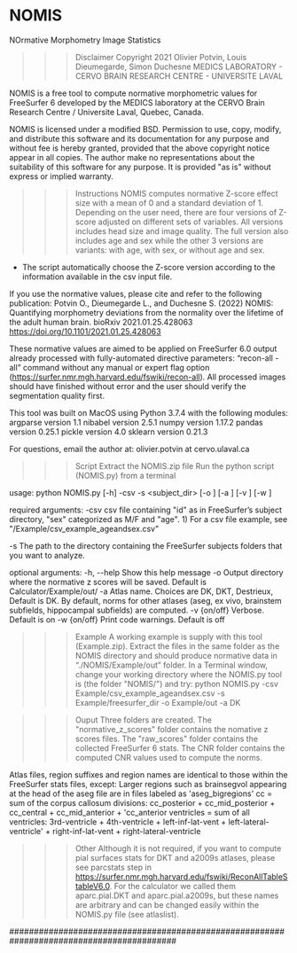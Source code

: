 # NOMIS
NOrmative Morphometry Image Statistics


>>> Disclaimer
Copyright 2021 Olivier Potvin, Louis Dieumegarde, Simon Duchesne
MEDICS LABORATORY - CERVO BRAIN RESEARCH CENTRE - UNIVERSITE LAVAL

NOMIS is a free tool to compute normative morphometric values for FreeSurfer 6 developed by the MEDICS laboratory at the CERVO Brain Research Centre / Universite Laval, Quebec, Canada.

NOMIS is licensed under a modified BSD. Permission to use, copy, modify, and distribute this software and its documentation for any purpose and without fee is hereby granted, provided that the above copyright notice appear in all copies. The author make no representations about the suitability of this software for any purpose. It is provided "as is" without express or implied warranty.

>>> Instructions
NOMIS computes normative Z-score effect size with a mean of 0 and a standard deviation of 1. Depending on the user need, there are four versions of Z-score adjusted on different sets of variables. All versions includes head size and image quality. The full version also includes age and sex while the other 3 versions are variants: with age, with sex, or without age and sex. 

* The script automatically choose the Z-score version according to the information available in the csv input file.

 If you use the normative values, please cite and refer to the following publication:
 Potvin O., Dieumegarde L., and Duchesne S. (2022) NOMIS: Quantifying morphometry deviations from the normality over the lifetime of the adult human brain. bioRxiv 2021.01.25.428063
 https://doi.org/10.1101/2021.01.25.428063

 These normative values are aimed to be applied on FreeSurfer 6.0 output already processed with fully-automated directive parameters: “recon-all -all” command without any manual or expert flag option (https://surfer.nmr.mgh.harvard.edu/fswiki/recon-all).
 All processed images should have finished without error and the user should verify the segmentation quality first.

This tool was built on MacOS using Python 3.7.4 with the following modules: 
 argparse version 1.1
 nibabel version 2.5.1
 numpy version 1.17.2
 pandas version 0.25.1
 pickle version 4.0
 sklearn version 0.21.3
 

 For questions, email the author at: olivier.potvin at cervo.ulaval.ca


>>> Script
 Extract the NOMIS.zip file 
 Run the python script (NOMIS.py) from a terminal

 usage: python NOMIS.py [-h] -csv <csvpath> -s <subject_dir> [-o <outputpath>] [-a <atlas>] [-v <verbose>] [-w <warnings>]

 required arguments:
   -csv             csv file containing "id" as in FreeSurfer’s subject directory, "sex" categorized as M/F and "age". 
                    1) For a csv file example, see "/Example/csv_example_ageandsex.csv"

   -s               The path to the directory containing the FreeSurfer subjects folders that you want to analyze.
   
 optional arguments:
   -h, --help       Show this help message
   -o               Output directory where the normative z scores will be saved. Default is Calculator/Example/out/
   -a               Atlas name. Choices are DK, DKT, Destrieux, Default is DK. By default, norms for other atlases (aseg, ex vivo, brainstem subfields, hippocampal subfields) are computed.
   -v {on/off}      Verbose. Default is on
   -w {on/off}      Print code warnings. Default is off
 
 
>>> Example
 A working example is supply with this tool (Example.zip). Extract the files in the same folder as the NOMIS directory and should produce normative data in “./NOMIS/Example/out” folder. In a Terminal window, change your working directory where the NOMIS.py tool is (the folder "NOMIS/") and try:
 python NOMIS.py -csv Example/csv_example_ageandsex.csv -s Example/freesurfer_dir -o Example/out -a DK 


>>> Ouput
 Three folders are created. The "normative_z_scores" folder contains the nomative z scores files. The "raw_scores" folder contains the collected FreeSurfer 6 stats. The CNR folder contains the computed CNR values used to compute the norms. 

 Atlas files, region suffixes and region names are identical to those within the FreeSurfer stats files, except:
 	Larger regions such as brainsegvol appearing at the head of the aseg file are in files labeled as 'aseg_bigregions'
  cc = sum of the corpus callosum divisions: cc_posterior + cc_mid_posterior + cc_central + cc_mid_anterior + 'cc_anterior
 	ventricles = sum of all ventricles: 3rd-ventricle + 4th-ventricle + left-inf-lat-vent + left-lateral-ventricle' + right-inf-lat-vent + right-lateral-ventricle


>>> Other
 Although it is not required, if you want to compute pial surfaces stats for DKT and a2009s atlases, please see parcstats step in https://surfer.nmr.mgh.harvard.edu/fswiki/ReconAllTableStableV6.0. For the calculator we called them aparc.pial.DKT and aparc.pial.a2009s, but these names are arbitrary and can be changed easily within the NOMIS.py file (see atlaslist).


##########################################################################################
